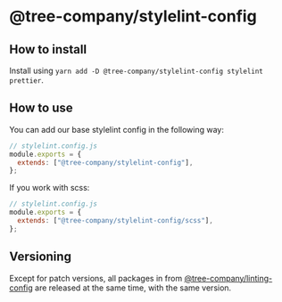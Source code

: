 # @tree-company/stylelint-config

## How to install
Install using `yarn add -D @tree-company/stylelint-config stylelint prettier`.

## How to use
You can add our base stylelint config in the following way:
```js
// stylelint.config.js
module.exports = {
  extends: ["@tree-company/stylelint-config"],
};
```

If you work with scss:
```js
// stylelint.config.js
module.exports = {
  extends: ["@tree-company/stylelint-config/scss"],
};
```

## Versioning
Except for patch versions, all packages in from [@tree-company/linting-config](https://github.com/tree-company/linting-config) are released at the same time, with the same version.

